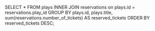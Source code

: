 
SELECT      *
FROM        plays
INNER JOIN  reservations on plays.id = reservations.play_id
GROUP BY plays.id, plays.title, sum(reservations.number_of_tickets) AS reserved_tickets
ORDER BY    reserved_tickets DESC;
